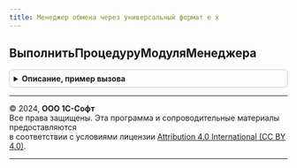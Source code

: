 ```yaml
---
title: Менеджер обмена через универсальный формат е х
---
```



## ВыполнитьПроцедуруМодуляМенеджера
<details style="margin: 1em 0; padding: 0.5em; border: 1px solid #ccc; border-radius: 6px;">

<summary style="font-weight: bold; cursor: pointer;">Описание, пример вызова</summary>

```bsl

Процедура ВыполнитьПроцедуруМодуляМенеджера(ИмяПроцедуры, Параметры) Экспорт
```

Пример вызова
```bsl
МенеджерОбменаЧерезУниверсальныйФорматЕХ.ВыполнитьПроцедуруМодуляМенеджера(ИмяПроцедуры, Параметры) 
```
</details>

---

© 2024, **ООО 1С-Софт**  
Все права защищены. Эта программа и сопроводительные материалы предоставляются  
в соответствии с условиями лицензии [Attribution 4.0 International (CC BY 4.0)](https://creativecommons.org/licenses/by/4.0/legalcode).

---
